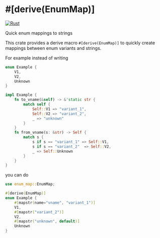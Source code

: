# #[derive(EnumMap)]

[![Rust](https://github.com/kaiusl/enum_mapping/actions/workflows/rust.yml/badge.svg)](https://github.com/kaiusl/enum_mapping/actions/workflows/rust.yml)

Quick enum mappings to strings

This crate provides a derive macro `#[derive(EnumMap)]` to quickly create mappings between enum variants and strings.

For example instead of writing
```rust
enum Example {
    V1,
    V2,
    Unknown
}

impl Example {
    fn to_vname(&self) -> &'static str {
        match self {
            Self::V1 => "variant_1",
            Self::V2 => "variant_2",
            _ => "unknown"
        }
    }
    fn from_vname(s: &str) -> Self {
        match s {
            s if s == "variant_1" => Self::V1,
            s if s == "variant_2"  => Self::V2,
            _ => Self::Unknown   
        }
    }
}
```
you can do
```rust
use enum_map::EnumMap;

#[derive(EnumMap)]
enum Example {
    #[mapstr(name="vname", "variant_1")]
    V1,
    #[mapstr("variant_2")]
    V2,
    #[mapstr("unknown", default)]
    Unknown
}
```

